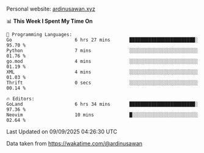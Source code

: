 Personal website: [ardinusawan.xyz](https://ardinusawan.xyz)

<!--START_SECTION:waka-->
📊 **This Week I Spent My Time On** 

```text
💬 Programming Languages: 
Go                       6 hrs 27 mins       ████████████████████████░   95.70 % 
Python                   7 mins              ░░░░░░░░░░░░░░░░░░░░░░░░░   01.76 % 
go.mod                   4 mins              ░░░░░░░░░░░░░░░░░░░░░░░░░   01.19 % 
XML                      4 mins              ░░░░░░░░░░░░░░░░░░░░░░░░░   01.03 % 
Thrift                   0 secs              ░░░░░░░░░░░░░░░░░░░░░░░░░   00.14 % 

🔥 Editors: 
GoLand                   6 hrs 34 mins       ████████████████████████░   97.36 % 
Neovim                   10 mins             █░░░░░░░░░░░░░░░░░░░░░░░░   02.64 % 
```


 Last Updated on 09/09/2025 04:26:30 UTC
<!--END_SECTION:waka-->
Data taken from https://wakatime.com/@ardinusawan
